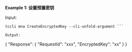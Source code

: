 **Example 1: 设置预置密钥**



Input: 

```
tccli mna CreateEncryptedKey --cli-unfold-argument ```

Output: 
```
{
    "Response": {
        "RequestId": "xxx",
        "EncryptedKey": "xx"
    }
}
```

